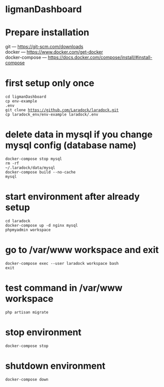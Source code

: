 <h1>ligmanDashboard</h1>

# Prepare installation
git — https://git-scm.com/downloads<br>
docker — https://www.docker.com/get-docker<br>
docker-compose — https://docs.docker.com/compose/install/#install-compose<br>

# first setup only once
<code>cd ligmanDashboard</code><br>
<code>cp env-example .env</code><br>
<code>git clone https://github.com/Laradock/laradock.git</code><br>
<code>cp laradock_env/env-example laradock/.env</code><br>

# delete data in mysql if you change mysql config (database name)
<code>docker-compose stop mysql</code><br>
<code>rm -rf ~/.laradock/data/mysql</code><br>
<code>docker-compose build --no-cache mysql</code><br>

# start environment after already setup
<code>cd laradock</code><br>
<code>docker-compose up -d nginx mysql phpmyadmin workspace</code><br>

# go to /var/www workspace and exit
<code>docker-compose exec --user laradock workspace bash</code><br>
<code>exit</code><br>

# test command in /var/www workspace
<code>php artisan migrate</code><br>

# stop environment
<code>docker-compose stop</code><br>

# shutdown environment
<code>docker-compose down</code><br>